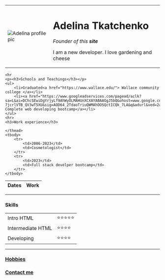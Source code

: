 <!DOCTYPE html>
<html lang="en">
<head>
    <meta charset="UTF-8">
    <title>First site AT</title>
</head>
<body>
    <table cellspacing="20">
        <tr>
            <td><img src="D:\Web Development\me 6.png" alt="Adelina profile pic"></td>
            <td><h1>Adelina Tkatchenko</h1>
                <p><em>Founder of this <strong>site</strong></em></p>
                <p>I am a new developer. I love gardening and cheese</p></td>
        </tr>
    </table>
    
    
    <hr
    <p><h3>Schools and Teachings</h3></p>
    <ul>
        <li>Graduated<a href="https://www.wallace.edu/"> Wallace community college </a></li>
        <li><a href="https://www.googleadservices.com/pagead/aclk?sa=L&ai=DChcSEwiDgYrjyLf9AhWyOLMAHUnXCXAYABAAGgJ5bQ&ohost=www.google.com&cid=CAESbeD2kNe7riIwdN05nuJCfzDAC6gh060xFQh3R7E4y8oC5Bj__U0EvVG4U3XC638NALvGiwyo9TEnfS79rXqE5wTunNHB4OJjmeLgyqZ2paQnqI6aw0_wnZZqqatbwuYYV-7jcrlVTB_QV3wT5XU&sig=AOD64_2TdaoTriuQWMAhOOSQctICQk_7LA&q&adurl&ved=2ahUKEwikyIPjyLf9AhUGSTABHXNJAAgQ0Qx6BAgLEAE">Udemy Complete web developing bootcamp</a></li>
    </ul>
    <hr>
    <h3>Work experience</h3>
<table cellspacing="10">
    <thead>
    <tr>
        <th>Dates</th>
        <th>Work</th>
    </tr>
      
    </thead>
    <tbody>
        <tr>
            <td>2006-2023</td>
            <td>Cosmetologist</td>
        </tr>
        <tr>
            <td>2023</td>
            <td>Full stack develper bootcamp</td>
        </tr>
    </tbody>
</table>
<hr>
<h3>Skills</h3>
<table cellspacing="10">
            <tr>
                <td>Intro HTML</td> 
                <td>⭐⭐⭐⭐⭐</td>
            </tr>
            <tr>
                <td>Intermediate HTML</td>
                <td>⭐⭐⭐⭐</td>
                <tr>
                    <td>Developing</td>
                    <td>⭐⭐⭐⭐</td>
                </tr>
            </tr>
    
</table>
    <hr>
    <h3><a href="D:\Web Development\html personal site\Hobbies.html"> Hobbies </a></h3>
    <h3><a href="D:\Web Development\Contact me.html"> Contact me </a></h3></body>
    

</body>   
</html>
